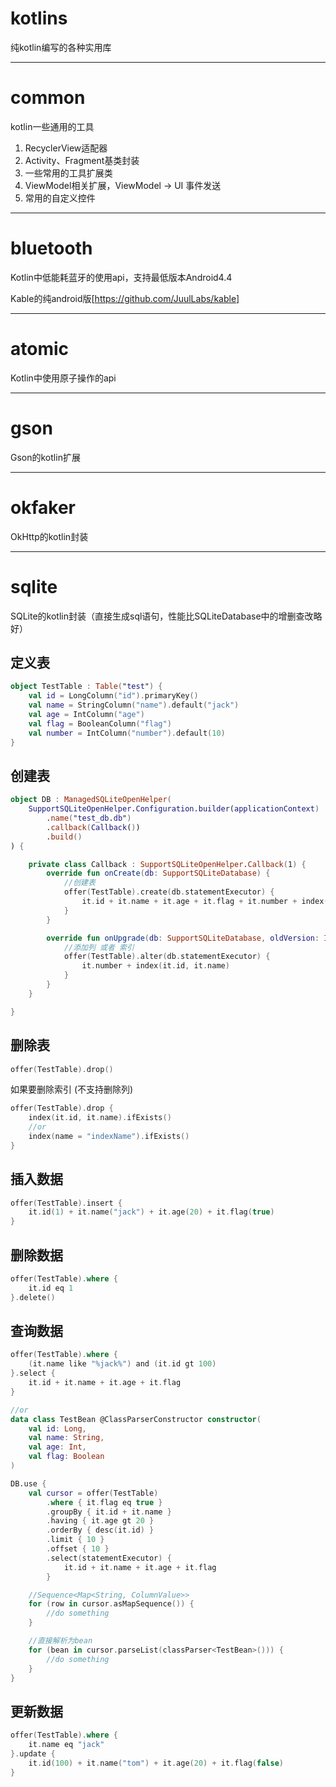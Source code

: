 # kotlins

纯kotlin编写的各种实用库
***

# common

kotlin一些通用的工具

1. RecyclerView适配器
2. Activity、Fragment基类封装
4. 一些常用的工具扩展类
5. ViewModel相关扩展，ViewModel -> UI 事件发送
6. 常用的自定义控件

***

# bluetooth

Kotlin中低能耗蓝牙的使用api，支持最低版本Android4.4

Kable的纯android版[https://github.com/JuulLabs/kable]
***

# atomic

Kotlin中使用原子操作的api
***

# gson

Gson的kotlin扩展
***

# okfaker

OkHttp的kotlin封装
***

# sqlite

SQLite的kotlin封装（直接生成sql语句，性能比SQLiteDatabase中的增删查改略好）

## 定义表

```kotlin
object TestTable : Table("test") {
    val id = LongColumn("id").primaryKey()
    val name = StringColumn("name").default("jack")
    val age = IntColumn("age")
    val flag = BooleanColumn("flag")
    val number = IntColumn("number").default(10)
}
```

## 创建表

```kotlin
object DB : ManagedSQLiteOpenHelper(
    SupportSQLiteOpenHelper.Configuration.builder(applicationContext)
        .name("test_db.db")
        .callback(Callback())
        .build()
) {

    private class Callback : SupportSQLiteOpenHelper.Callback(1) {
        override fun onCreate(db: SupportSQLiteDatabase) {
            //创建表
            offer(TestTable).create(db.statementExecutor) {
                it.id + it.name + it.age + it.flag + it.number + index(it.id, it.name, name = "indexName")
            }
        }

        override fun onUpgrade(db: SupportSQLiteDatabase, oldVersion: Int, newVersion: Int) {
            //添加列 或者 索引
            offer(TestTable).alter(db.statementExecutor) {
                it.number + index(it.id, it.name)
            }
        }
    }

}
```

## 删除表

```kotlin
offer(TestTable).drop()
```

如果要删除索引 (不支持删除列)

```kotlin
offer(TestTable).drop {
    index(it.id, it.name).ifExists()
    //or
    index(name = "indexName").ifExists()
}
```

## 插入数据

```kotlin
offer(TestTable).insert {
    it.id(1) + it.name("jack") + it.age(20) + it.flag(true)
}
```

## 删除数据

```kotlin
offer(TestTable).where {
    it.id eq 1
}.delete()
```

## 查询数据

```kotlin
offer(TestTable).where {
    (it.name like "%jack%") and (it.id gt 100)
}.select {
    it.id + it.name + it.age + it.flag
}

//or
data class TestBean @ClassParserConstructor constructor(
    val id: Long,
    val name: String,
    val age: Int,
    val flag: Boolean
)

DB.use {
    val cursor = offer(TestTable)
        .where { it.flag eq true }
        .groupBy { it.id + it.name }
        .having { it.age gt 20 }
        .orderBy { desc(it.id) }
        .limit { 10 }
        .offset { 10 }
        .select(statementExecutor) {
            it.id + it.name + it.age + it.flag
        }

    //Sequence<Map<String, ColumnValue>>
    for (row in cursor.asMapSequence()) {
        //do something
    }

    //直接解析为bean
    for (bean in cursor.parseList(classParser<TestBean>())) {
        //do something
    }
}
```

## 更新数据

```kotlin
offer(TestTable).where {
    it.name eq "jack"
}.update {
    it.id(100) + it.name("tom") + it.age(20) + it.flag(false)
}
```





